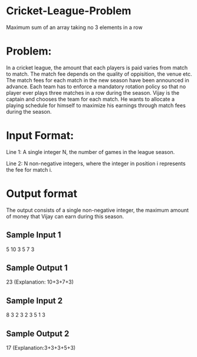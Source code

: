 # Cricket-League-Problem
Maximum sum of an array taking no 3 elements in a row

# Problem:

In a cricket league, the amount that each players is paid varies from match to match. The match fee depends on the quality of oppisition, the venue etc. The match fees for each match in the new season have been announced in advance. Each team has to enforce a mandatory rotation policy so that no player ever plays three matches in a row during the season. Vijay is the captain and chooses the team for each match. He wants to allocate a playing schedule for himself to maximize his earnings through match fees during the season.

# Input Format:

Line 1: A single integer N, the number of games in the league season.

Line 2: N non-negative integers, where the integer in position i represents the fee for match i.

# Output format

The output consists of a single non-negative integer, the maximum amount of money that Vijay can earn during this season.

## Sample Input 1
5
10 3 5 7 3

## Sample Output 1
23
(Explanation: 10+3+7+3)

## Sample Input 2
8
3 2 3 2 3 5 1 3

## Sample Output 2
17
(Explanation:3+3+3+5+3)
